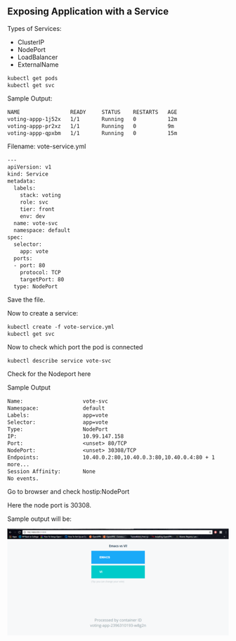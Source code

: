 ## Exposing Application with  a Service

Types of Services:
  * ClusterIP
  * NodePort
  * LoadBalancer
  * ExternalName

```
kubectl get pods
kubectl get svc
```

Sample Output:
```
NAME                READY     STATUS    RESTARTS   AGE
voting-appp-1j52x   1/1       Running   0          12m
voting-appp-pr2xz   1/1       Running   0          9m
voting-appp-qpxbm   1/1       Running   0          15m
```

Filename: vote-service.yml

```
---
apiVersion: v1
kind: Service
metadata:
  labels:
    stack: voting
    role: svc
    tier: front
    env: dev
  name: vote-svc
  namespace: default
spec:
  selector:
    app: vote
  ports:
  - port: 80
    protocol: TCP
    targetPort: 80
  type: NodePort
```

Save the file.

Now to create a service:

```
kubectl create -f vote-service.yml
kubectl get svc
```

Now to check which port the pod is connected
```
kubectl describe service vote-svc
```
Check for the Nodeport here

Sample Output
```
Name:                   vote-svc
Namespace:              default
Labels:                 app=vote
Selector:               app=vote
Type:                   NodePort
IP:                     10.99.147.158
Port:                   <unset> 80/TCP
NodePort:               <unset> 30308/TCP
Endpoints:              10.40.0.2:80,10.40.0.3:80,10.40.0.4:80 + 1 more...
Session Affinity:       None
No events.
```

Go to browser and check hostip:NodePort

Here the node port is 30308.

Sample output will be:

![alt text](images/Vote.png "Voting APP")
